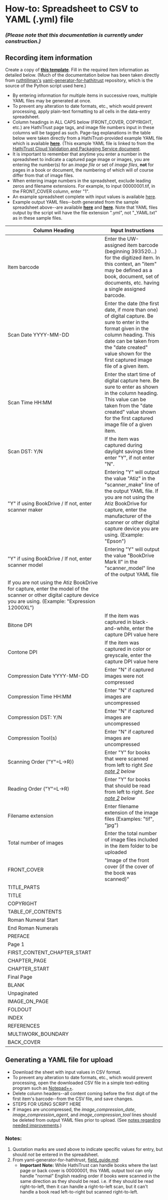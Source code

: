 # How-to: Spreadsheet to CSV to YAML (.yml) file
### *(Please note that this documentation is currently under construction.)*  
## Recording item information
Create a copy of **[this template](https://docs.google.com/spreadsheets/d/1tXg4p4iouy6OBnflIgYaC_AVBDDvhF_pym7eYVc6RMc/edit?usp=sharing)**. Fill in the required item information as detailed below. (Much of the documentation below has been taken directly from [ruthtillman's](https://github.com/ruthtillman) [yaml-generator-for-hathitrust](https://github.com/ruthtillman/yaml-generator-for-hathitrust) repository, which is the source of the Python script used here.)

- By entering information for multiple items in successive rows, multiple YAML files may be generated at once.
- To prevent any alteration to date formats, etc., which would prevent processing, apply plain-text formatting to all cells in the data-entry spreadsheet.
- Column headings in ALL CAPS below (FRONT_COVER, COPYRIGHT, etc.) are HathiTrust page tags, and image file numbers input in these columns will be tagged as such. Page-tag explanations in the table below were taken directly from a HathiTrust-provided example YAML file which is available **[here](https://drive.google.com/file/d/0B0EHs5JWGUMLWjU2OHVhQzN5WEk/view)**.  (This example YAML file is linked to from the [HathiTrust Cloud Validation and Packaging Service document](https://docs.google.com/document/d/1OQ0SKAiOH8Xi0HVVxg4TryBrPUPtdv4qA70d8ghRltU/edit?usp=sharing).
- It is important to remember that anytime you enter a number in the spreadsheet to indicate a captured page image or images, you are entering the number(s) for an *image file* or set of *image files*, **not** for pages in a book or document, the numbering of which will of course differ from that of image files. 
- When entering image numbers in the spreadsheet, exclude leading zeros and filename extensions. For example, to input 00000001.tif, in the FRONT_COVER column, enter "1".
- An example spreadsheet complete with input values is available [here](https://docs.google.com/spreadsheets/d/1ixc8uVCmZAgtEU8S446XntZoeRVsCPcLSX_R-KnLD_4/edit?usp=sharing).
- Example output YAML files--both generated from the sample spreadsheet above--are available **[here](https://drive.google.com/a/uw.edu/file/d/1XL9BSejpJKPZbwVYZAmtgE4CiJe2pRmT/view?usp=sharing)** and **[here](https://drive.google.com/a/uw.edu/file/d/1MNK9B0tXiLXbOJW8AZ6pKKT5b-7uj5NY/view?usp=sharing)**. Note that YAML files output by the script will have the file extension ".yml", not "_YAML.txt" as in these sample files.  

| Column Heading | Input Instructions |
| --- | --- |
| Item barcode | Enter the UW-assigned item barcode (beginning 393520...) for the digitized item. In this context, an "item" may be defined as a book, document, set of documents, etc. having a single assigned barcode. |
| Scan Date YYYY-MM-DD | Enter the date (the first date, if more than one) of digital capture. Be sure to enter in the format given in the column heading. This date can be taken from the "date created" value shown for the first captured image file of a given item. |
| Scan Time HH:MM | Enter the start time of digital capture here. Be sure to enter as shown in the column heading. This value can be taken from the "date created" value shown for the first captured image file of a given item. |
| Scan DST: Y/N | If the item was captured during daylight savings time enter "Y", if not enter "N". |
| "Y" if using BookDrive / If not, enter scanner maker | Entering "Y" will output the value "Atiz" in the "scanner_make" line of the output YAML file. If you are not using the Atiz BookDrive for capture, enter the manufacturer of the scanner or other digital capture device you are using. (Example: "Epson") |
| "Y" if using BookDrive / If not, enter scanner model | Entering "Y" will output the value "BookDrive Mark II" in the "scanner_model" line of the output YAML file  
If you are not using the Atiz BookDrive for capture, enter the model of the scanner or other digital capture device you are using. (Example: "Expression 12000XL") |
| Bitone DPI | If the item was captured in black-and-white, enter the capture DPI value here |
| Contone DPI | If the item was captured in color or greyscale, enter the capture DPI value here |
| Compression Date YYYY-MM-DD | Enter "N" if captured images were not compressed |
| Compression Time HH:MM | Enter "N" if captured images are uncompressed |
| Compression DST: Y/N | Enter "N" if captured images are uncompressed |
| Compression Tool(s) | Enter "N" if captured images are uncompressed |
| Scanning Order ("Y"=L->R)) | Enter "Y" for books that were scanned from left to right *See [note 2](https://github.com/ries07uw/HathiTrustYAMLgenerator/blob/master/HowTo.md#notes) below*|
| Reading Order ("Y"=L->R) | Enter "Y" for books that should be read from left to right. *See [note 2](https://github.com/ries07uw/HathiTrustYAMLgenerator/blob/master/HowTo.md#notes) below* |
| Filename extension | Enter filename extension of the image files (Examples: "tif", "jpg") |
| Total number of images | Enter the total number of image files included in the item folder to be uploaded |
| FRONT_COVER | "Image of the front cover (if the cover of the book was scanned)" |
| TITLE_PARTS | |
| TITLE | |
| COPYRIGHT | |
| TABLE_OF_CONTENTS | |
| Roman Numeral Start | |
| End Roman Numerals | |
| PREFACE | |
| Page 1 | |
| FIRST_CONTENT_CHAPTER_START | |
| CHAPTER_PAGE | |
| CHAPTER_START | |
| Final Page | |
| BLANK | |
| Unpaginated | |
| IMAGE_ON_PAGE | |
| FOLDOUT | |
| INDEX | |
| REFERENCES | |
| MULTIWORK_BOUNDARY | |
| BACK_COVER | |
  
## Generating a YAML file for upload
- Download the sheet with input values in CSV format.
- To prevent any alteration to date formats, etc., which would prevent processing, open the downloaded CSV file in a simple text-editing program such as [Notepad++](https://notepad-plus-plus.org/).
- Delete column headers--all content coming before the first digit of the first item's barcode--from the CSV file, and save changes. 
- STEPS FOR USING SCRIPT HERE
- If images are uncompressed, the *image_compression_date*, *image_compression_agent*, and *image_compression_tool* lines should be deleted from output YAML files prior to upload. (See [notes regarding needed improvements](NeededImprovements.md).)

### Notes:  
1. Quotation marks are used above to indicate specific values for entry, but should *not* be entered in the spreadsheet.
2. From yaml-generator-for-hathitrust, [field_guide.md](https://github.com/ruthtillman/yaml-generator-for-hathitrust/blob/master/field_guide.md):  
   - **Important Note:** While HathiTrust can handle books where the last page or back cover is 00000001, this YAML output tool can only handle "normal" English reading order if books were scanned in the same direction as they should be read. i.e. if they should be read right-to-left, then it can handle a right-to-left scan, but it can't handle a book read left-to-right but scanned right-to-left. 
